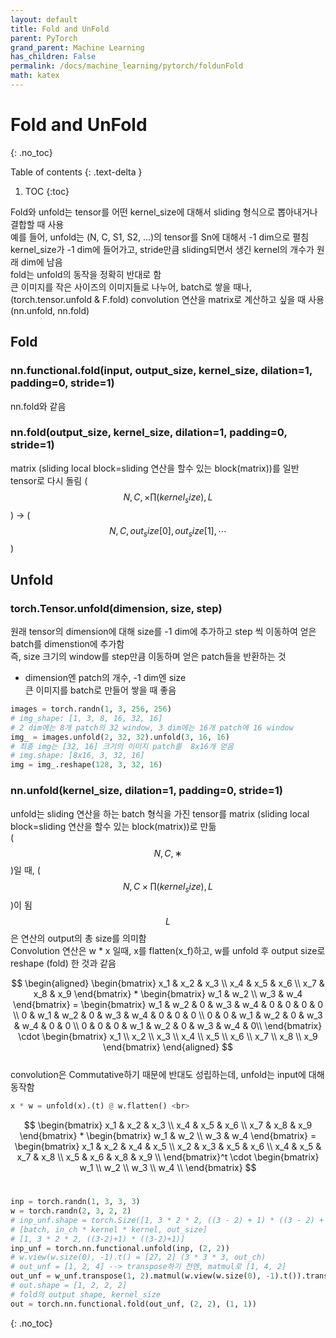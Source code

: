 ```yaml
---
layout: default
title: Fold and UnFold
parent: PyTorch
grand_parent: Machine Learning
has_children: False
permalink: /docs/machine_learning/pytorch/foldunFold
math: katex
---
```


# Fold and UnFold
{: .no_toc}

Table of contents
{: .text-delta }
1. TOC
{:toc}

Fold와 unfold는 tensor를 어떤 kernel_size에 대해서 sliding 형식으로 뽑아내거나 결합할 때 사용 <br>
예를 들어, unfold는 (N, C, S1, S2, ...)의 tensor를 Sn에 대해서 -1 dim으로 펼침 <br>
kernel_size가 -1 dim에 들어가고, stride만큼 sliding되면서 생긴 kernel의 개수가 원래 dim에 남음 <br>
fold는 unfold의 동작을 정확히 반대로 함 <br>
큰 이미지를 작은 사이즈의 이미지들로 나누어, batch로 쌓을 때나, (torch.tensor.unfold & F.fold)
convolution 연산을 matrix로 계산하고 싶을 때 사용 (nn.unfold, nn.fold)  <br>

## Fold
### nn.functional.fold(input, output_size, kernel_size, dilation=1, padding=0, stride=1)
nn.fold와 같음

### nn.fold(output_size, kernel_size, dilation=1, padding=0, stride=1)
matrix (sliding local block=sliding 연산을 할수 있는 block(matrix))를 일반 tensor로 다시 돌림
($$N, C, \times\prod(kernel_size), L$$) -> ($$N, C, out_size[0], out_size[1], \cdots $$)

## Unfold
### torch.Tensor.unfold(dimension, size, step)
원래 tensor의 dimension에 대해 size를 -1 dim에 추가하고 step 씩 이동하여 얻은 batch를 dimenstion에 추가함 <br>
즉, size 크기의 window를 step만큼 이동하며 얻은 patch들을 반환하는 것  <br>
- dimension엔 patch의 개수, -1 dim엔 size <br>
큰 이미지를 batch로 만들어 쌓을 때 좋음 <br>
```python
images = torch.randn(1, 3, 256, 256)
# img_shape: [1, 3, 8, 16, 32, 16]
# 2 dim에는 8개 patch의 32 window, 3 dim에는 16개 patch에 16 window
img_ = images.unfold(2, 32, 32).unfold(3, 16, 16)
# 최종 img는 [32, 16] 크기의 이미지 patch를  8x16개 얻음
# img.shape: [8x16, 3, 32, 16]
img = img_.reshape(128, 3, 32, 16)
```

### nn.unfold(kernel_size, dilation=1, padding=0, stride=1)
unfold는 sliding 연산을 하는 batch 형식을 가진 tensor를 matrix (sliding local block=sliding 연산을 할수 있는 block(matrix))로  만듦 <br>
($$N, C, ∗$$)일 때, ($$N, C\times\prod(kernel_size), L$$)이 됨 <br>
$$L$$은 연산의 output의 총 size를 의미함 <br>
Convolution 연산은 w * x 일때, x를 flatten(x_f)하고, w를 unfold 후 output size로 reshape (fold) 한 것과 같음 <br>

$$
\begin{aligned}
    \begin{bmatrix} 
    x_1 & x_2 & x_3 \\ 
    x_4 & x_5 & x_6 \\ 
    x_7 & x_8 & x_9 
    \end{bmatrix} 
    * 
    \begin{bmatrix} 
    w_1 & w_2 \\ 
    w_3 & w_4 
    \end{bmatrix} = 
    \begin{bmatrix} 
    w_1 & w_2 & 0 & w_3 & w_4 & 0 & 0 & 0 & 0 \\  
    0 & w_1 & w_2 & 0 & w_3 & w_4 & 0 & 0 & 0 \\  
    0 & 0 & w_1 & w_2 & 0 & w_3 & w_4 & 0 & 0 \\ 
    0 &  0 & 0 & w_1 & w_2 & 0 & w_3 & w_4 & 0\\   
    \end{bmatrix} \cdot 
    \begin{bmatrix}  x_1 \\ x_2 \\ x_3 \\ x_4 \\ x_5 \\ x_6 \\ x_7 \\ x_8 \\ x_9  
    \end{bmatrix}
\end{aligned}
$$ 
<br>
convolution은 Commutative하기 때문에 반대도 성립하는데, unfold는 input에 대해 동작함 <br>

```python
x * w = unfold(x).(t) @ w.flatten() <br>
```

$$
\begin{bmatrix} x_1 & x_2 & x_3 \\ x_4 & x_5 & x_6 \\ x_7 & x_8 & x_9 \end{bmatrix} * \begin{bmatrix} w_1 & w_2 \\ w_3 & w_4 \end{bmatrix} = \begin{bmatrix}   x_1 & x_2 & x_4 & x_5 \\    x_2 & x_3 & x_5 & x_6 \\   x_4 & x_5 & x_7 & x_8 \\  x_5 & x_6 & x_8 & x_9  \\    \end{bmatrix}^t  \cdot \begin{bmatrix} w_1 \\ w_2 \\ w_3 \\ w_4 \\   \end{bmatrix}
$$
<br>

```python
inp = torch.randn(1, 3, 3, 3)
w = torch.randn(2, 3, 2, 2)
# inp_unf.shape = torch.Size([1, 3 * 2 * 2, ((3 - 2) + 1) * ((3 - 2) + 1)]) 
# [batch, in_ch * kernel * kernel, out_size]
# [1, 3 * 2 * 2, ((3-2)+1) * ((3-2)+1)]
inp_unf = torch.nn.functional.unfold(inp, (2, 2))
# w.view(w.size(0), -1).t() = [27, 2] (3 * 3 * 3, out_ch)
# out_unf = [1, 2, 4] --> transpose하기 전엔, matmul로 [1, 4, 2]
out_unf = w_unf.transpose(1, 2).matmul(w.view(w.size(0), -1).t()).transpose(1, 2)
# out.shape = [1, 2, 2, 2]
# fold의 output shape, kernel_size
out = torch.nn.functional.fold(out_unf, (2, 2), (1, 1))
```

{: .no_toc}